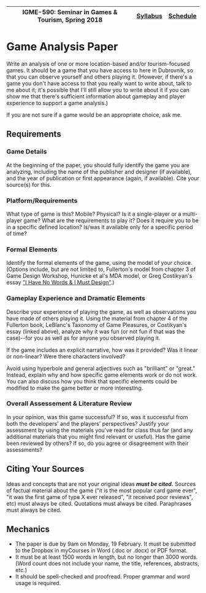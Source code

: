 |  IGME-590: Seminar in Games & Tourism, Spring 2018 | [Syllabus](README.md) | [Schedule](Schedule.md) |
|----|----|----|

#  Game Analysis Paper

Write an analysis of one or more location-based and/or tourism-focused games. It should be a game that you have access to here in Dubrovnik, so that you can observe yourself and others playing it. (However, if there's a game you don't have access to that you really want to write about, talk to me about it; it's possible that I'll still allow you to write about it if you can show me that there's sufficient information about gameplay and player experience to support a game analysis.)

If you are not sure if a game would be an appropriate choice, ask me.

## Requirements

### Game Details
At the beginning of the paper, you should fully identify the game you are analyzing, including the name of the publisher and designer (if available), and the year of publication or first appearance (again, if available). Cite your source(s) for this. 

### Platform/Requirements
What type of game is this? Mobile? Physical? Is it a single-player or a multi-player game? What are the requirements to play it? Does it require you to be in a specific defined location? Is/was it available only for a specific period of time? 

### Formal Elements
Identify the formal elements of the game, using the model of your choice. (Options include, but are not limited to, Fullerton's model from chapter 3 of Game Design Workshop, Hunicke et al's MDA model, or Greg Costikyan's essay ["I Have No Words & I Must Design"](costikyan.pdf).)

### Gameplay Experience and Dramatic Elements
Describe your experience of playing the game, as well as observations you have made of others playing it. Using the material from chapter 4 of the Fullerton book, LeBlanc's Taxonomy of Game Pleasures, or Costikyan's essay (linked above), analyze why it was fun (or not fun if that was the case)--for you as well as for anyone you observed playing it. 

If the game includes an explicit narrative, how was it provided? Was it linear or non-linear? Were there characters involved?  

Avoid using hyperbole and general adjectives such as "brilliant" or "great." Instead, explain why and how specific game elements work or do not work. You can also discuss how you think that specific elements could be modified to make the game better or more interesting. 

### Overall Assessement & Literature Review
In your opinion, was this game successful? If so, was it successful from both the developers' and the players' perspectives? Justify your assessment by using the materials you've read for class thus far (and any additional materials that you might find relevant or useful). Has the game been reviewed by others? If so, do you agree or disagreement with their assessments?  

## Citing Your Sources
Ideas and concepts that are not your original ideas ***must be cited.*** Sources of factual material about the game ("it is the most popular card game ever", "it was the first game of type X ever released", "it received poor reviews", etc) must always be cited. Quotations must always be cited. Paraphrases must always be cited. 

## Mechanics
* The paper is due by 9am on Monday, 19 February. It must be submitted to the Dropbox in myCourses in Word (.doc or .docx) or PDF format. 
* It must be at least 1500 words in length, but no longer than 3000 words. (Word count does not include your name, the title, references, abstracts, etc.)
* It should be spell-checked and proofread. Proper grammar and word usage is required.
